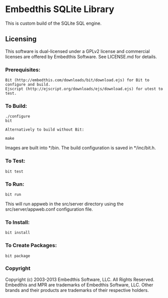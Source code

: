 Embedthis SQLite Library
===

This is custom build of the SQLite SQL engine.

Licensing
---

This software is dual-licensed under a GPLv2 license and commercial licenses are offered by Embedthis Software.
See LICENSE.md for details.

### Prerequisites: 
    Bit (http://embedthis.com/downloads/bit/download.ejs) for Bit to configure and build.
    Ejscript (http://ejscript.org/downloads/ejs/download.ejs) for utest to test.

### To Build:

    ./configure
    bit

    Alternatively to build without Bit:

    make 

Images are built into */bin. The build configuration is saved in */inc/bit.h.

### To Test:

    bit test 

### To Run:

    bit run

This will run appweb in the src/server directory using the src/server/appweb.conf configuration file.

### To Install: 

    bit install

### To Create Packages:

    bit package

### Copyright

Copyright (c) 2003-2013 Embedthis Software, LLC. All Rights Reserved.
Embedthis and MPR are trademarks of Embedthis Software, LLC. Other 
brands and their products are trademarks of their respective holders.
